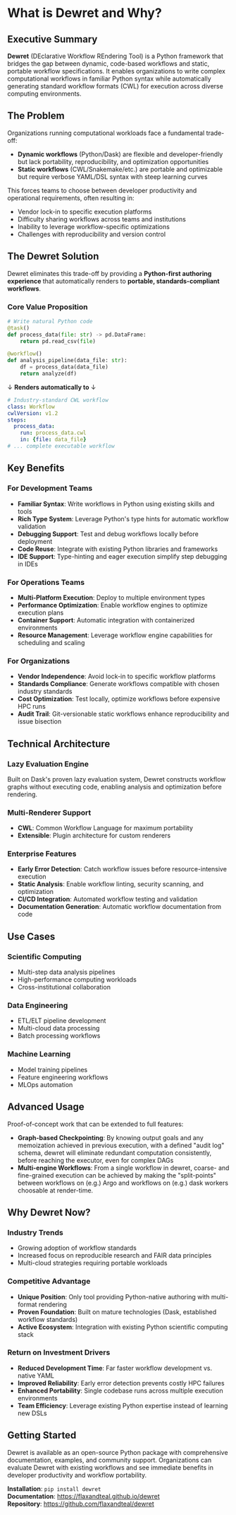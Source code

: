 # What is Dewret and Why?

## Executive Summary

**Dewret** (DEclarative Workflow REndering Tool) is a Python framework that bridges the gap between dynamic, code-based workflows and static, portable workflow specifications. It enables organizations to write complex computational workflows in familiar Python syntax while automatically generating standard workflow formats (CWL) for execution across diverse computing environments.

## The Problem

Organizations running computational workloads face a fundamental trade-off:

- **Dynamic workflows** (Python/Dask) are flexible and developer-friendly but lack portability, reproducibility, and optimization opportunities
- **Static workflows** (CWL/Snakemake/etc.) are portable and optimizable but require verbose YAML/DSL syntax with steep learning curves

This forces teams to choose between developer productivity and operational requirements, often resulting in:

- Vendor lock-in to specific execution platforms
- Difficulty sharing workflows across teams and institutions
- Inability to leverage workflow-specific optimizations
- Challenges with reproducibility and version control

## The Dewret Solution

Dewret eliminates this trade-off by providing a **Python-first authoring experience** that automatically renders to **portable, standards-compliant workflows**.

### Core Value Proposition

```python
# Write natural Python code
@task()
def process_data(file: str) -> pd.DataFrame:
    return pd.read_csv(file)

@workflow()
def analysis_pipeline(data_file: str):
    df = process_data(data_file)
    return analyze(df)
```

↓ **Renders automatically to** ↓

```yaml
# Industry-standard CWL workflow
class: Workflow
cwlVersion: v1.2
steps:
  process_data:
    run: process_data.cwl
    in: {file: data_file}
# ... complete executable workflow
```

## Key Benefits

### **For Development Teams**

- **Familiar Syntax**: Write workflows in Python using existing skills and tools
- **Rich Type System**: Leverage Python's type hints for automatic workflow validation
- **Debugging Support**: Test and debug workflows locally before deployment
- **Code Reuse**: Integrate with existing Python libraries and frameworks
- **IDE Support**: Type-hinting and eager execution simplify step debugging in IDEs

### **For Operations Teams**

- **Multi-Platform Execution**: Deploy to multiple environment types
- **Performance Optimization**: Enable workflow engines to optimize execution plans
- **Container Support**: Automatic integration with containerized environments
- **Resource Management**: Leverage workflow engine capabilities for scheduling and scaling

### **For Organizations**

- **Vendor Independence**: Avoid lock-in to specific workflow platforms
- **Standards Compliance**: Generate workflows compatible with chosen industry standards
- **Cost Optimization**: Test locally, optimize workflows before expensive HPC runs
- **Audit Trail**: Git-versionable static workflows enhance reproducibility and issue bisection

## Technical Architecture

### **Lazy Evaluation Engine**
Built on Dask's proven lazy evaluation system, Dewret constructs workflow graphs without executing code, enabling analysis and optimization before rendering.

### **Multi-Renderer Support**
- **CWL**: Common Workflow Language for maximum portability
- **Extensible**: Plugin architecture for custom renderers

### **Enterprise Features**
- **Early Error Detection**: Catch workflow issues before resource-intensive execution
- **Static Analysis**: Enable workflow linting, security scanning, and optimization
- **CI/CD Integration**: Automated workflow testing and validation
- **Documentation Generation**: Automatic workflow documentation from code

## Use Cases

### **Scientific Computing**
- Multi-step data analysis pipelines
- High-performance computing workloads
- Cross-institutional collaboration

### **Data Engineering**
- ETL/ELT pipeline development
- Multi-cloud data processing
- Batch processing workflows

### **Machine Learning**
- Model training pipelines
- Feature engineering workflows
- MLOps automation

## Advanced Usage

Proof-of-concept work that can be extended to full features:

- **Graph-based Checkpointing**: By knowing output goals and any memoization achieved in previous execution,
  with a defined "audit log" schema, dewret will eliminate redundant computation consistently,
  before reaching the executor, even for complex DAGs
- **Multi-engine Workflows**: From a single workflow in dewret, coarse- and fine-grained execution can be
  achieved by making the "split-points" between workflows on (e.g.) Argo and workflows on (e.g.) dask workers
  choosable at render-time.

## Why Dewret Now?

### **Industry Trends**
- Growing adoption of workflow standards
- Increased focus on reproducible research and FAIR data principles
- Multi-cloud strategies requiring portable workloads

### **Competitive Advantage**
- **Unique Position**: Only tool providing Python-native authoring with multi-format rendering
- **Proven Foundation**: Built on mature technologies (Dask, established workflow standards)
- **Active Ecosystem**: Integration with existing Python scientific computing stack

### **Return on Investment Drivers**
- **Reduced Development Time**: Far faster workflow development vs. native YAML
- **Improved Reliability**: Early error detection prevents costly HPC failures
- **Enhanced Portability**: Single codebase runs across multiple execution environments
- **Team Efficiency**: Leverage existing Python expertise instead of learning new DSLs

## Getting Started

Dewret is available as an open-source Python package with comprehensive documentation, examples, and community support. Organizations can evaluate Dewret with existing workflows and see immediate benefits in developer productivity and workflow portability.

**Installation**: `pip install dewret`  
**Documentation**: https://flaxandteal.github.io/dewret  
**Repository**: https://github.com/flaxandteal/dewret
